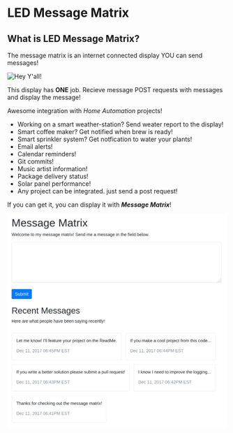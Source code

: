 # LED Message Matrix

## What is LED Message Matrix?
The message matrix is an internet connected display YOU can send messages! 

![Hey Y'all!](/static/video.gif)

This display has **ONE** job. Recieve message POST requests with messages and display the message!

Awesome integration with *Home Automation* projects! 
* Working on a smart weather-station? Send weater report to the display!
* Smart coffee maker? Get notified when brew is ready!
* Smart sprinkler system? Get notfication to water your plants!
* Email alerts!
* Calendar reminders!
* Git commits!
* Music artist information!
* Package delivery status!
* Solar panel performance!
* Any project can be integrated. just send a post request!

If you can get it, you can display it with ***Message Matrix***!

![Demo Site](/static/demo_site.png)

